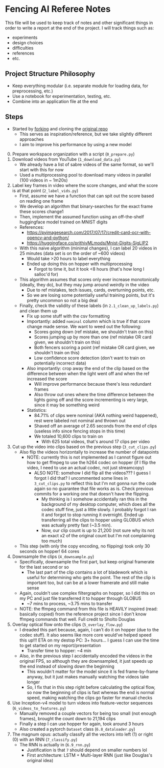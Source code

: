 # Fencing AI Referee Notes

This file will be used to keep track of notes and other significant things in order to write a report at the end of the project.
I will track things such as:
* experiments
* design choices
* difficulties
* references
* etc.

## Project Structure Philosophy
* Keep everything modular (i.e. separate module for loading data, for preprocessing, etc.)
* Use a notebook for experimentation, testing, etc.
* Combine into an application file at the end

## Steps
* Started by [forking](https://github.com/Nick0915/FencingAIRef) and cloning the [original repo](https://github.com/sholtodouglas/fencing-AI)
  * This serves as inspiration/reference, but we take slightly different approaches
  * I aim to improve his performance by using a new model

0) Prepare workspace organization with a script (`0_prepare.py`)
1) Download videos from YouTube (`1_download_data.py`)
    * We already have a list of sabre videos of the same format, so we'll start with this for now
    * Used a multiprocessing pool to download many videos in parallel (100 videos in ~ 1m20s)
2) Label key frames in video where the score changes, and what the score is at that point (`2_label_vids.py`)
    * First, assume we have a function that can spit out the score based on reading one frame
    * We develop an algorithm that binary-searches for the exact frame these scores change1
    * Then, implement the assumed function using an off-the-shelf huggingface model trained on MNIST digits
    * References:
      * https://pyimagesearch.com/2017/07/17/credit-card-ocr-with-opencv-and-python/
      * https://huggingface.co/prithivMLmods/Mnist-Digits-SigLIP2
    * With this naive algorithm (minimal changes), I can label 20 videos in 25 minutes (data set is on the order of ~600 videos)
      * Would take >20 hours to label everything
      * Ended up doing this on hopper with multiprocessing
        * Forgot to time it, but it took <8 hours (that's how long I salloc'd for)
    * This algorithm assumes that scores only ever increase monotonically (ideally, they do), but they may jump around weirdly in the video
      * Due to ref mistakes, tech issues, cards, overturning points, etc.
      * So we are losing some potentially useful training points, but it's pretty uncommon so not a big deal
    * Finally, check the validity of these labels (in `2.1_clean_up_labels.py`) and clean them up
      * Fix up some stuff with the csv formatting
      * Importantly: added `nominal` column which is true if that score change made sense. We want to weed out the following:
        * Scores going down (ref mistake, we shouldn't train on this)
        * Scores jumping up by more than one (ref mistake OR card given, we shouldn't train on this)
        * Both fencers scoring a point (ref mistake OR card given, we shouldn't train on this)
        * Low confidence score detection (don't want to train on potentially incorrect data)
      * Also importantly: crop away the end of the clip based on the difference between when the light went off and when the ref increased the score
        * Will improve performance because there's less redundant frames
        * Also throw out ones where the time difference between the lights going off and the score incrementing is very large, since it may be something weird
      * Statistics:
        * 84.71% of clips were nominal (AKA nothing weird happened), rest were labeled not nominal and thrown out
        * Shaved off an average of 2.65 seconds from the end of clips (useless info since fencing stops in this time)
        * We totaled 10,600 clips to train on
          * With 625 total videos, that's around 17 clips per video
3) Cut up the video into clips based on the previous step (`3_cut_clips.py`)
    * Also flip the videos horizontally to increase the number of datapoints
      * NOTE: currently this is not implemented as I cannot figure out how to get ffmpeg to use the h264 codec on hopper (if I flip the video, I need to use an actual codec, not just streamcopy)
        * ALSO NOTE: somehow I did flip all the videos??? I guess I forgot I did that?
          I uncommented some lines in `3_cut_clips.py` to reflect this but I'm not gonna run the code again so no guarantee that file works as is. Check previous commits for a working one that doesn't have the flipping.
          * My thinking is I somehow accidentally ran this in the background of my desktop computer, which does all the codec stuff fine, just a little slowly. I probably forgot I ran it and forgot to stop running it overnight. Ended up transferring all the clips to hopper using GLOBUS which was actually pretty fast (~3.5 min).
          * Now, our clip count is up to 21,200 (not sure why its not an exact x2 of the original count but I'm not complaining too much)
    * This step (with only the copy encoding, no flipping) took only 30 seconds on hopper! 64 cores
4) Downsample the clips (`4_downsample.py`)
    * Specifically, downsample the first part, but keep original framerate for the last second or so
      * The last part of the clip contains a lot of bladework which is useful for determining who gets the point.
      The rest of the clip is important too, but can be at a lower framerate and still make sense
    * Again, couldn't use complex filtergraphs on hopper, so I did this on my PC and just file transferred it to hopper through GLOBUS
      * ~7 mins to process, ~3.75 mins to transfer
    * NOTE: the ffmpeg command from this file is HEAVILY inspired (read: basically copied) from the reference project since I don't know ffmpeg commands that well. Full credit to Sholto Douglas
5) Overlay optical flow onto the clips (`5_overlay_flow.py`)
    * I dreaded this part because, again, I can't do it on hopper (due to the codec stuff).
      It also seems like more core would've helped speed this up!!!
      ETA on my destop PC: 3+ hours... I guess I can use the time to get started on my report/presentation
      * Transfer time to hopper: ~4 min
    * Also, in the previous step I accidentally encoded the videos in the original FPS, so although they are downsampled, it just speeds up the end instead of slowing down the beginning
      * This wouldn't matter for the model since it is fed frame-by-frame anyway, but it just makes manually watching the videos take longer
      * So, I fix that in this step right before calculating the optical flow, so now the beginning of clips is fast whereas the end is normal speed, making watching the clips go faster for manual checks
6) Use Inception-v4 model to turn videos into feature-vector sequences (`6_videos_to_features.py`)
    * Manually removed a couple vectors for being too small (not enough frames), brought the count down to 21,194 clips
    * Finally a step I can use hopper for again, took around 3 hours
    * Also created a pytorch `Dataset` class (`6.8_dataloader.py`)
7) The magnum opus: actually classify all the vectors into left (1) or right (0) with an RNN (`7_classify.py`)
    * The RNN is actually in (`6.9_rnn.py`)
      * Justification is that `7` should depend on smaller numbers lol
      * First architecture: LSTM + Multi-layer RNN (just like Douglas's original idea)


